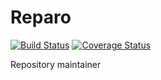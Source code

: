 # Reparo
[![Build Status](https://travis-ci.org/Snugug/reparo.svg?branch=master)](https://travis-ci.org/Snugug/reparo) [![Coverage Status](https://coveralls.io/repos/github/Snugug/reparo/badge.svg?branch=master)](https://coveralls.io/github/Snugug/reparo?branch=master)

Repository maintainer
